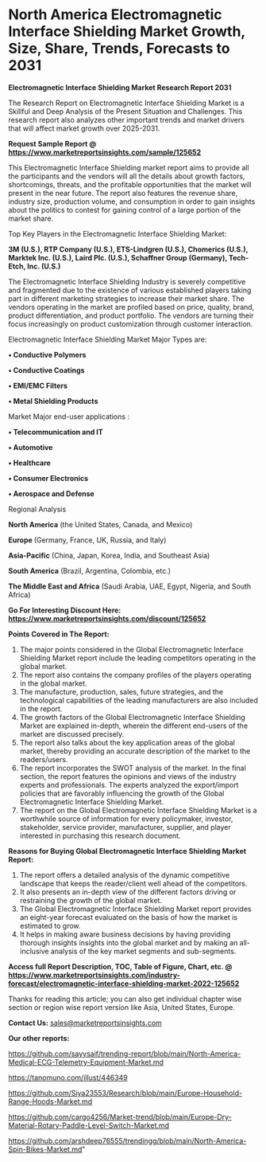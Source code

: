 # North America Electromagnetic Interface Shielding Market Growth, Size, Share, Trends, Forecasts to 2031

<strong>Electromagnetic Interface Shielding Market Research Report 2031</strong>

The Research Report on Electromagnetic Interface Shielding Market is a Skillful and Deep Analysis of the Present Situation and Challenges. This research report also analyzes other important trends and market drivers that will affect market growth over 2025-2031.

<strong>Request Sample Report @ <a href=https://www.marketreportsinsights.com/sample/125652>https://www.marketreportsinsights.com/sample/125652</a></strong>

This Electromagnetic Interface Shielding market report aims to provide all the participants and the vendors will all the details about growth factors, shortcomings, threats, and the profitable opportunities that the market will present in the near future. The report also features the revenue share, industry size, production volume, and consumption in order to gain insights about the politics to contest for gaining control of a large portion of the market share.

Top Key Players in the Electromagnetic Interface Shielding Market:

<strong>3M (U.S.), RTP Company (U.S.), ETS-Lindgren (U.S.), Chomerics (U.S.), Marktek Inc. (U.S.), Laird Plc. (U.S.), Schaffner Group (Germany), Tech-Etch, Inc. (U.S.)</strong>

The Electromagnetic Interface Shielding Industry is severely competitive and fragmented due to the existence of various established players taking part in different marketing strategies to increase their market share. The vendors operating in the market are profiled based on price, quality, brand, product differentiation, and product portfolio. The vendors are turning their focus increasingly on product customization through customer interaction.

Electromagnetic Interface Shielding Market Major Types are:

<strong>• Conductive Polymers

• Conductive Coatings

• EMI/EMC Filters

• Metal Shielding Products</strong>

Market Major end-user applications :

<strong>• Telecommunication and IT

• Automotive

• Healthcare

• Consumer Electronics

• Aerospace and Defense</strong>

Regional Analysis

</u><strong><b>North America</b></strong> (the United States, Canada, and Mexico)

<strong><b>Europe </b></strong>(Germany, France, UK, Russia, and Italy)

<strong><b>Asia-Pacific</b></strong> (China, Japan, Korea, India, and Southeast Asia)

<strong><b>South America</b></strong> (Brazil, Argentina, Colombia, etc.)

<strong><b>The Middle East and Africa</b></strong> (Saudi Arabia, UAE, Egypt, Nigeria, and South Africa)

<strong>Go For Interesting Discount Here: <a href=https://www.marketreportsinsights.com/discount/125652>https://www.marketreportsinsights.com/discount/125652</a></strong>

<strong>Points Covered in The Report:</strong>
<ol>
  <li>The major points considered in the Global Electromagnetic Interface Shielding Market report include the leading competitors operating in the global market.</li>
  <li>The report also contains the company profiles of the players operating in the global market.</li>
  <li>The manufacture, production, sales, future strategies, and the technological capabilities of the leading manufacturers are also included in the report.</li>
  <li>The growth factors of the Global Electromagnetic Interface Shielding Market are explained in-depth, wherein the different end-users of the market are discussed precisely.</li>
  <li>The report also talks about the key application areas of the global market, thereby providing an accurate description of the market to the readers/users.</li>
  <li>The report incorporates the SWOT analysis of the market. In the final section, the report features the opinions and views of the industry experts and professionals. The experts analyzed the export/import policies that are favorably influencing the growth of the Global Electromagnetic Interface Shielding Market.</li>
  <li>The report on the Global Electromagnetic Interface Shielding Market is a worthwhile source of information for every policymaker, investor, stakeholder, service provider, manufacturer, supplier, and player interested in purchasing this research document.</li>
</ol>
<strong>Reasons for Buying Global Electromagnetic Interface Shielding Market Report:</strong>

<ol>
  <li>The report offers a detailed analysis of the dynamic competitive landscape that keeps the reader/client well ahead of the competitors.</li>
  <li>It also presents an in-depth view of the different factors driving or restraining the growth of the global market.</li>
  <li>The Global Electromagnetic Interface Shielding Market report provides an eight-year forecast evaluated on the basis of how the market is estimated to grow.</li>
  <li>It helps in making aware business decisions by having providing thorough insights insights into the global market and by making an all-inclusive analysis of the key market segments and sub-segments.</li>
</ol>
<strong>Access full Report Description, TOC, Table of Figure, Chart, etc. @ <a href=https://www.marketreportsinsights.com/industry-forecast/electromagnetic-interface-shielding-market-2022-125652>https://www.marketreportsinsights.com/industry-forecast/electromagnetic-interface-shielding-market-2022-125652</a></strong>


Thanks for reading this article; you can also get individual chapter wise section or region wise report version like Asia, United States, Europe.

<strong>Contact Us:</strong>
sales@marketreportsinsights.com

<strong>Our other reports:</strong>

<a href=https://github.com/sayysaif/trending-report/blob/main/North-America-Medical-ECG-Telemetry-Equipment-Market.md>https://github.com/sayysaif/trending-report/blob/main/North-America-Medical-ECG-Telemetry-Equipment-Market.md</a>

<a href=https://tanomuno.com/illust/446349>https://tanomuno.com/illust/446349</a>

<a href=https://github.com/Siya23553/Research/blob/main/Europe-Household-Range-Hoods-Market.md>https://github.com/Siya23553/Research/blob/main/Europe-Household-Range-Hoods-Market.md</a>

<a href=https://github.com/cargo4256/Market-trend/blob/main/Europe-Dry-Material-Rotary-Paddle-Level-Switch-Market.md>https://github.com/cargo4256/Market-trend/blob/main/Europe-Dry-Material-Rotary-Paddle-Level-Switch-Market.md</a>

<a href=https://github.com/arshdeep76555/trendingg/blob/main/North-America-Spin-Bikes-Market.md>https://github.com/arshdeep76555/trendingg/blob/main/North-America-Spin-Bikes-Market.md</a>"
